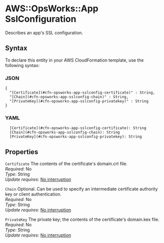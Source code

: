 # AWS::OpsWorks::App SslConfiguration<a name="aws-properties-opsworks-app-sslconfiguration"></a>

Describes an app's SSL configuration\.

## Syntax<a name="aws-properties-opsworks-app-sslconfiguration-syntax"></a>

To declare this entity in your AWS CloudFormation template, use the following syntax:

### JSON<a name="aws-properties-opsworks-app-sslconfiguration-syntax.json"></a>

```
{
  "[Certificate](#cfn-opsworks-app-sslconfig-certificate)" : String,
  "[Chain](#cfn-opsworks-app-sslconfig-chain)" : String,
  "[PrivateKey](#cfn-opsworks-app-sslconfig-privatekey)" : String
}
```

### YAML<a name="aws-properties-opsworks-app-sslconfiguration-syntax.yaml"></a>

```
  [Certificate](#cfn-opsworks-app-sslconfig-certificate): String
  [Chain](#cfn-opsworks-app-sslconfig-chain): String
  [PrivateKey](#cfn-opsworks-app-sslconfig-privatekey): String
```

## Properties<a name="aws-properties-opsworks-app-sslconfiguration-properties"></a>

`Certificate` <a name="cfn-opsworks-app-sslconfig-certificate"></a>
The contents of the certificate's domain\.crt file\.  
_Required_: No  
_Type_: String  
_Update requires_: [No interruption](https://docs.aws.amazon.com/AWSCloudFormation/latest/UserGuide/using-cfn-updating-stacks-update-behaviors.html#update-no-interrupt)

`Chain` <a name="cfn-opsworks-app-sslconfig-chain"></a>
Optional\. Can be used to specify an intermediate certificate authority key or client authentication\.  
_Required_: No  
_Type_: String  
_Update requires_: [No interruption](https://docs.aws.amazon.com/AWSCloudFormation/latest/UserGuide/using-cfn-updating-stacks-update-behaviors.html#update-no-interrupt)

`PrivateKey` <a name="cfn-opsworks-app-sslconfig-privatekey"></a>
The private key; the contents of the certificate's domain\.kex file\.  
_Required_: No  
_Type_: String  
_Update requires_: [No interruption](https://docs.aws.amazon.com/AWSCloudFormation/latest/UserGuide/using-cfn-updating-stacks-update-behaviors.html#update-no-interrupt)
